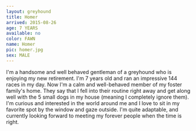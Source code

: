 ```yaml
---
layout: greyhound
title: Homer
arrived: 2015-08-26
age: 7 YEARS
available: no
color: FAWN
name: Homer
pic: homer.jpg
sex: MALE
---
```


I'm a handsome and well behaved gentleman of a greyhound who is enjoying my new retirement.
I'm 7 years old and ran an impressive 144 races in my day. Now I'm a calm and well-behaved
member of my foster family's home. They say that I fell into their routine right away and get
along well with the 5 small dogs in my house (meaning I completely ignore them). I'm curious
and interested in the world around me and I love to sit in my favorite spot by the window and
gaze outside. I'm quite adaptable, and currently looking forward to meeting my forever people
when the time is right.
